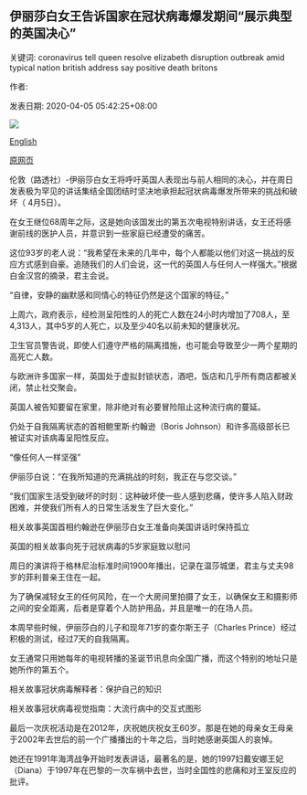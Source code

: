 ## 伊丽莎白女王告诉国家在冠状病毒爆发期间“展示典型的英国决心”

关键词: coronavirus tell queen resolve elizabeth disruption outbreak amid typical nation british address say positive death britons

作者: 

发表日期: 2020-04-05 05:42:25+08:00

![](https://www.straitstimes.com/sites/default/files/styles/x_large/public/articles/2020/04/05/file79zjdra6up1ugtz6gfm.jpg?itok=B-Tas9SB)

[English](Queen%20Elizabeth%20to%20tell%20nation%20to%20%27show%20typical%20British%20resolve%27%20amid%20coronavirus%20outbreak.md)

[原网页](https://www.straitstimes.com/world/europe/queen-elizabeth-to-tell-nation-to-show-typical-british-resolve-amid-coronavirus)

伦敦（路透社）-伊丽莎白女王将呼吁英国人表现出与前人相同的决心，并在周日发表极为罕见的讲话集结全国团结时坚决地承担起冠状病毒爆发所带来的挑战和破坏（ 4月5日）。

在女王继位68周年之际，这是她向该国发出的第五次电视特别讲话，女王还将感谢前线的医护人员，并意识到一些家庭已经遭受的痛苦。

这位93岁的老人说：“我希望在未来的几年中，每个人都能以他们对这一挑战的反应方式感到自豪。追随我们的人们会说，这一代的英国人与任何人一样强大。”根据白金汉宫的摘录，君主会说。

“自律，安静的幽默感和同情心的特征仍然是这个国家的特征。”

上周六，政府表示，经检测呈阳性的人的死亡人数在24小时内增加了708人，至4,313人，其中5岁的人死亡，以及至少40名以前未知的健康状况。

卫生官员警告说，即使人们遵守严格的隔离措施，也可能会导致至少一两个星期的高死亡人数。

与欧洲许多国家一样，英国处于虚拟封锁状态，酒吧，饭店和几乎所有商店都被关闭，禁止社交聚会。

英国人被告知要留在家里，除非绝对有必要冒险阻止这种流行病的蔓延。

仍处于自我隔离状态的首相鲍里斯·约翰逊（Boris Johnson）和许多高级部长已被证实对该病毒呈阳性反应。

“像任何人一样坚强”

伊丽莎白说：“在我所知道的充满挑战的时刻，我正在与您交谈。”

“我们国家生活受到破坏的时刻：这种破坏使一些人感到悲痛，使许多人陷入财政困难，并使我们所有人的日常生活发生了巨大变化。”

相关故事英国首相约翰逊在伊丽莎白女王准备向美国讲话时保持孤立

英国的相关故事向死于冠状病毒的5岁家庭致以慰问

周日的演讲将于格林尼治标准时间1900年播出，记录在温莎城堡，君主与丈夫98岁的菲利普亲王住在一起。

为了确保减轻女王的任何风险，在一个大房间里拍摄了女王，以确保女王和摄影师之间的安全距离，后者是穿着个人防护用品，并且是唯一的在场人员。

本周早些时候，伊丽莎白的儿子和现年71岁的查尔斯王子（Charles Prince）经过积极的测试，经过7天的自我隔离。

女王通常只用她每年的电视转播的圣诞节讯息向全国广播，而这个特别的地址只是她所作的第五个。

相关故事冠状病毒解释者：保护自己的知识

相关故事冠状病毒视觉指南：大流行病中的交互式图形

最后一次庆祝活动是在2012年，庆祝她庆祝女王60岁。那是在她的母亲女王母亲于2002年去世后的前一个广播播出的十年之后，当时她感谢英国人的哀悼。

她还在1991年海湾战争开始时发表讲话，最著名的是，她的1997妇戴安娜王妃（Diana）于1997年在巴黎的一次车祸中去世，当时全国性的悲痛和对王室反应的批评。
